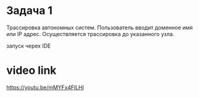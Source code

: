 # Задача 1

Трассировка автономных систем. Пользователь вводит доменное имя
или IP адрес. Осуществляется трассировка до указанного узла.

запуск черех IDE

# video link

https://youtu.be/mMYFx4FlLHI
